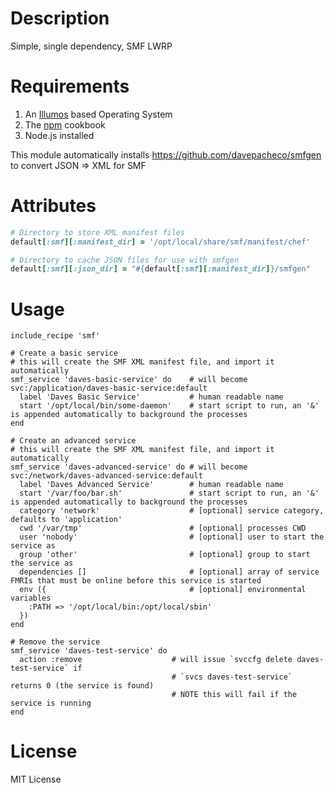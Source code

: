 Description
===========

Simple, single dependency, SMF LWRP

Requirements
============

1. An [Illumos](http://illumos.org) based Operating System
2. The [npm](../npm) cookbook
3. Node.js installed

This module automatically installs https://github.com/davepacheco/smfgen
to convert JSON => XML for SMF

Attributes
==========

``` ruby
# Directory to store XML manifest files
default[:smf][:manifest_dir] = '/opt/local/share/smf/manifest/chef'

# Directory to cache JSON files for use with smfgen
default[:smf][:json_dir] = "#{default[:smf][:manifest_dir]}/smfgen"
```

Usage
=====

```
include_recipe 'smf'

# Create a basic service
# this will create the SMF XML manifest file, and import it automatically
smf_service 'daves-basic-service' do    # will become svc:/application/daves-basic-service:default
  label 'Daves Basic Service'           # human readable name
  start '/opt/local/bin/some-daemon'    # start script to run, an '&' is appended automatically to background the processes
end

# Create an advanced service
# this will create the SMF XML manifest file, and import it automatically
smf_service 'daves-advanced-service' do # will become svc:/network/daves-advanced-service:default
  label 'Daves Advanced Service'        # human readable name
  start '/var/foo/bar.sh'               # start script to run, an '&' is appended automatically to background the processes
  category 'network'                    # [optional] service category, defaults to 'application'
  cwd '/var/tmp'                        # [optional] processes CWD
  user 'nobody'                         # [optional] user to start the service as
  group 'other'                         # [optional] group to start the service as
  dependencies []                       # [optional] array of service FMRIs that must be online before this service is started
  env ({                                # [optional] environmental variables
    :PATH => '/opt/local/bin:/opt/local/sbin'
  })
end

# Remove the service
smf_service 'daves-test-service' do
  action :remove                    # will issue `svccfg delete daves-test-service` if
                                    # `svcs daves-test-service` returns 0 (the service is found)
                                    # NOTE this will fail if the service is running
end
```

License
=======

MIT License
